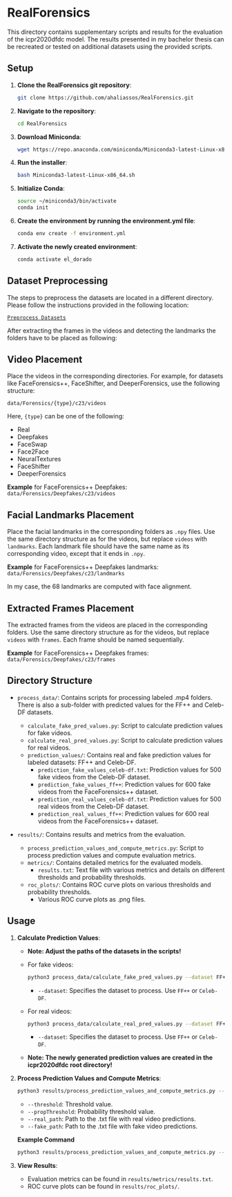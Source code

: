 # RealForensics

This directory contains supplementary scripts and results for the evaluation of the icpr2020dfdc model. 
The results presented in my bachelor thesis can be recreated or tested on additional datasets using the provided scripts.

## Setup

1. **Clone the RealForensics git repository**:
    ```sh
    git clone https://github.com/ahaliassos/RealForensics.git
    ```

2. **Navigate to the repository**:
    ```sh
    cd RealForensics
    ```

3. **Download Miniconda**:
    ```sh
    wget https://repo.anaconda.com/miniconda/Miniconda3-latest-Linux-x86_64.sh -O Miniconda3-latest-Linux-x86_64.sh
    ```

4. **Run the installer**:
    ```sh
    bash Miniconda3-latest-Linux-x86_64.sh
    ```

5. **Initialize Conda**:
    ```sh
    source ~/miniconda3/bin/activate
    conda init
    ```

6. **Create the environment by running the environment.yml file**:
    ```sh
    conda env create -f environment.yml
    ```

7. **Activate the newly created environment**:
    ```sh
    conda activate el_dorado
    ```

## Dataset Preprocessing

The steps to preprocess the datasets are located in a different directory. Please follow the instructions provided in the following location:

[`Preprocess Datasets`](../Datasets/preprocess_datasets)

After extracting the frames in the videos and detecting the landmarks the folders have to be placed as following:

## Video Placement

Place the videos in the corresponding directories. For example, for datasets like FaceForensics++, FaceShifter, and DeeperForensics, use the following structure:

`data/Forensics/{type}/c23/videos`

Here, `{type}` can be one of the following:
- Real
- Deepfakes
- FaceSwap
- Face2Face
- NeuralTextures
- FaceShifter
- DeeperForensics

**Example** for FaceForensics++ Deepfakes:
`data/Forensics/Deepfakes/c23/videos`

## Facial Landmarks Placement

Place the facial landmarks in the corresponding folders as `.npy` files. Use the same directory structure as for the videos, but replace `videos` with `landmarks`. Each landmark file should have the same name as its corresponding video, except that it ends in `.npy`.

**Example** for FaceForensics++ Deepfakes landmarks:
`data/Forensics/Deepfakes/c23/landmarks`

In my case, the 68 landmarks are computed with face alignment.

## Extracted Frames Placement

The extracted frames from the videos are placed in the corresponding folders. Use the same directory structure as for the videos, but replace `videos` with `frames`. Each frame should be named sequentially.

**Example** for FaceForensics++ Deepfakes frames:
`data/Forensics/Deepfakes/c23/frames`


## Directory Structure

- `process_data/`: Contains scripts for processing labeled .mp4 folders. There is also a sub-folder with predicted values for the FF++ and Celeb-DF datasets.
  - `calculate_fake_pred_values.py`: Script to calculate prediction values for fake videos.
  - `calculate_real_pred_values.py`: Script to calculate prediction values for real videos.
  - `prediction_values/`: Contains real and fake prediction values for labeled datasets: FF++ and Celeb-DF.
    - `prediction_fake_values_celeb-df.txt`: Prediction values for 500 fake videos from the Celeb-DF dataset.
    - `prediction_fake_values_ff++`: Prediction values for 600 fake videos from the FaceForensics++ dataset.
    - `prediction_real_values_celeb-df.txt`: Prediction values for 500 real videos from the Celeb-DF dataset.
    - `prediction_real_values_ff++`: Prediction values for 600 real videos from the FaceForensics++ dataset.

- `results/`: Contains results and metrics from the evaluation.
  - `process_prediction_values_and_compute_metrics.py`: Script to process prediction values and compute evaluation metrics.
  - `metrics/`: Contains detailed metrics for the evaluated models.
    - `results.txt`: Text file with various metrics and details on different thresholds and probability thresholds.
  - `roc_plots/`: Contains ROC curve plots on various thresholds and probability thresholds.
    - Various ROC curve plots as .png files.

## Usage

1. **Calculate Prediction Values**:
   
    - **Note: Adjust the paths of the datasets in the scripts!**
      
    - For fake videos:
        ```sh
        python3 process_data/calculate_fake_pred_values.py --dataset FF++
        ```
        - `--dataset`: Specifies the dataset to process. Use `FF++` or `Celeb-DF`.

    - For real videos:
        ```sh
        python3 process_data/calculate_real_pred_values.py --dataset FF++
        ```
        - `--dataset`: Specifies the dataset to process. Use `FF++` or `Celeb-DF`.
          
    - **Note: The newly generated prediction values are created in the icpr2020dfdc root directory!**

2. **Process Prediction Values and Compute Metrics**:
    ```sh
    python3 results/process_prediction_values_and_compute_metrics.py --threshold [value] --propThreshold [value] --real_path [path_to_real_predictions] --fake_path [path_to_fake_predictions]
    ```
    - `--threshold`: Threshold value.
    - `--propThreshold`: Probability threshold value.
    - `--real_path`: Path to the .txt file with real video predictions.
    - `--fake_path`: Path to the .txt file with fake video predictions.

   **Example Command**
   ```sh
   python3 results/process_prediction_values_and_compute_metrics.py --threshold 0 --propThreshold 0 --real_path prediction_real_values_ff++.txt --fake_path prediction_fake_values_ff++.txt
   ```

3. **View Results**:
    - Evaluation metrics can be found in `results/metrics/results.txt`.
    - ROC curve plots can be found in `results/roc_plots/`.
